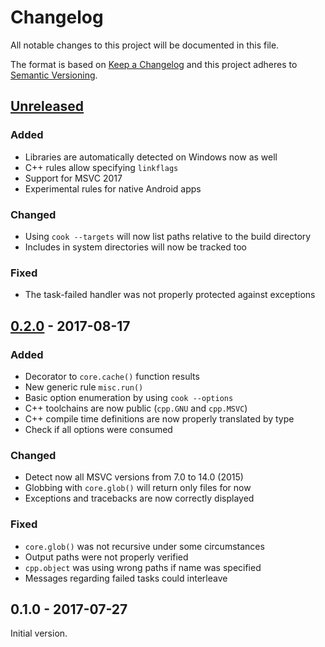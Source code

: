 # Changelog
All notable changes to this project will be documented in this file.

The format is based on [Keep a Changelog](http://keepachangelog.com/en/1.0.0/)
and this project adheres to [Semantic Versioning](http://semver.org/spec/v2.0.0.html).

## [Unreleased]
### Added
- Libraries are automatically detected on Windows now as well
- C++ rules allow specifying `linkflags`
- Support for MSVC 2017
- Experimental rules for native Android apps

### Changed
- Using `cook --targets` will now list paths relative to the build directory
- Includes in system directories will now be tracked too

### Fixed
- The task-failed handler was not properly protected against exceptions


## [0.2.0] - 2017-08-17
### Added
- Decorator to `core.cache()` function results 
- New generic rule `misc.run()`
- Basic option enumeration by using `cook --options`
- C++ toolchains are now public (`cpp.GNU` and `cpp.MSVC`)
- C++ compile time definitions are now properly translated by type
- Check if all options were consumed

### Changed
- Detect now all MSVC versions from 7.0 to 14.0 (2015)
- Globbing with `core.glob()` will return only files for now
- Exceptions and tracebacks are now correctly displayed

### Fixed
- `core.glob()` was not recursive under some circumstances
- Output paths were not properly verified
- `cpp.object` was using wrong paths if name was specified
- Messages regarding failed tasks could interleave


## 0.1.0 - 2017-07-27

Initial version.

[Unreleased]: https://github.com/jachris/cook/compare/v0.2.0...HEAD
[0.2.0]: https://github.com/jachris/cook/compare/v0.1.0...v0.2.0
